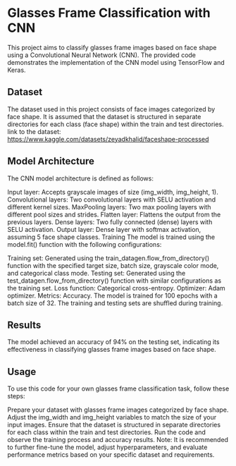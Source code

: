 # Glasses Frame Classification with CNN
This project aims to classify glasses frame images based on face shape using a Convolutional Neural Network (CNN). The provided code demonstrates the implementation of the CNN model using TensorFlow and Keras.

## Dataset
The dataset used in this project consists of face images categorized by face shape. It is assumed that the dataset is structured in separate directories for each class (face shape) within the train and test directories. link to the dataset: https://www.kaggle.com/datasets/zeyadkhalid/faceshape-processed

## Model Architecture
The CNN model architecture is defined as follows:

Input layer: Accepts grayscale images of size (img_width, img_height, 1).
Convolutional layers: Two convolutional layers with SELU activation and different kernel sizes.
MaxPooling layers: Two max pooling layers with different pool sizes and strides.
Flatten layer: Flattens the output from the previous layers.
Dense layers: Two fully connected (dense) layers with SELU activation.
Output layer: Dense layer with softmax activation, assuming 5 face shape classes.
Training
The model is trained using the model.fit() function with the following configurations:

Training set: Generated using the train_datagen.flow_from_directory() function with the specified target size, batch size, grayscale color mode, and categorical class mode.
Testing set: Generated using the test_datagen.flow_from_directory() function with similar configurations as the training set.
Loss function: Categorical cross-entropy.
Optimizer: Adam optimizer.
Metrics: Accuracy.
The model is trained for 100 epochs with a batch size of 32. The training and testing sets are shuffled during training.

## Results
The model achieved an accuracy of 94% on the testing set, indicating its effectiveness in classifying glasses frame images based on face shape.

## Usage
To use this code for your own glasses frame classification task, follow these steps:

Prepare your dataset with glasses frame images categorized by face shape.
Adjust the img_width and img_height variables to match the size of your input images.
Ensure that the dataset is structured in separate directories for each class within the train and test directories.
Run the code and observe the training process and accuracy results.
Note: It is recommended to further fine-tune the model, adjust hyperparameters, and evaluate performance metrics based on your specific dataset and requirements.
